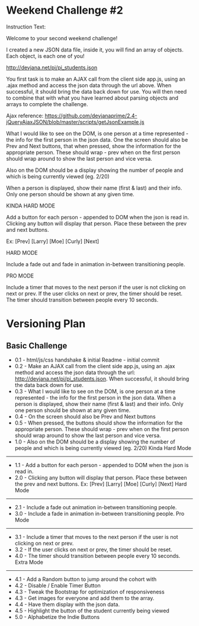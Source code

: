 Weekend Challenge #2
====================

Instruction Text:

Welcome to your second weekend challenge!

I created a new JSON data file, inside it, you will find an array of objects. Each object, is each one of you!

http://devjana.net/pi/pi_students.json

You first task is to make an AJAX call from the client side app.js, using an .ajax method and access the json data through the url above. When successful, it should bring the data back down for use. You will then need to combine that with what you have learned about parsing objects and arrays to complete the challenge.

Ajax reference: https://github.com/devjanaprime/2.4-jQueryAjaxJSON/blob/master/scripts/getJsonExample.js

What I would like to see on the DOM, is one person at a time represented - the info for the first person in the json data. One the screen should also be Prev and Next buttons, that when pressed, show the information for the appropriate person. These should wrap - prev when on the first person should wrap around to show the last person and vice versa.

Also on the DOM should be a display showing the number of people and which is being currently viewed (eg. 2/20)

When a person is displayed, show their name (first & last) and their info. Only one person should be shown at any given time.

KINDA HARD MODE

Add a button for each person - appended to DOM when the json is read in. Clicking any button will display that person. Place these between the prev and next buttons.

Ex: [Prev] [Larry] [Moe] [Curly] [Next]

HARD MODE

Include a fade out and fade in animation in-between transitioning people.

PRO MODE

Include a timer that moves to the next person if the user is not clicking on next or prev. If the user clicks on next or prev, the timer should be reset. The timer should transition between people every 10 seconds.

Versioning Plan
===============
Basic Challenge
---------------
* 0.1 - html/js/css handshake & initial Readme - initial commit
* 0.2 - Make an AJAX call from the client side app.js, using an .ajax method and access the json data through the url: http://devjana.net/pi/pi_students.json. When successful, it should bring the data back down for use.
* 0.3 - What I would like to see on the DOM, is one person at a time represented - the info for the first person in the json data. When a person is displayed, show their name (first & last) and their info. Only one person should be shown at any given time.
* 0.4 - On the screen should also be Prev and Next buttons
* 0.5 - When pressed, the buttons should show the information for the appropriate person. These should wrap - prev when on the first person should wrap around to show the last person and vice versa.
* 1.0 - Also on the DOM should be a display showing the number of people and which is being currently viewed (eg. 2/20)
Kinda Hard Mode
---------------
* 1.1 - Add a button for each person - appended to DOM when the json is read in.
* 2.0 - Clicking any button will display that person. Place these between the prev and next buttons. Ex: [Prev] [Larry] [Moe] [Curly] [Next]
Hard Mode
---------
* 2.1 - Include a fade out animation in-between transitioning people.
* 3.0 - Include a fade in animation in-between transitioning people.
Pro Mode
--------
* 3.1 - Include a timer that moves to the next person if the user is not clicking on next or prev.
* 3.2 - If the user clicks on next or prev, the timer should be reset.
* 4.0 - The timer should transition between people every 10 seconds.
Extra Mode
----------
* 4.1 - Add a Random button to jump around the cohort with
* 4.2 - Disable / Enable Timer Button
* 4.3 - Tweak the Bootstrap for optimization of responsiveness
* 4.3 - Get images for everyone and add them to the array.
* 4.4 - Have them display with the json data.
* 4.5 - Highlight the button of the student currently being viewed
* 5.0 - Alphabetize the Indie Buttons
